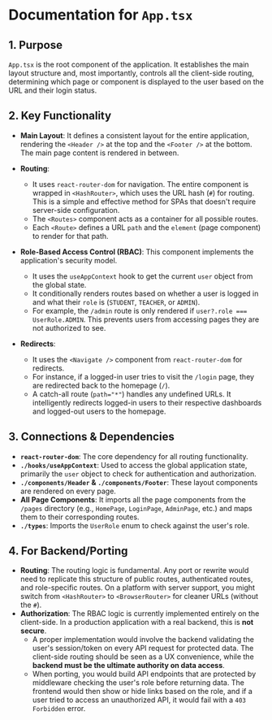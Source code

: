 
# Documentation for `App.tsx`

## 1. Purpose

`App.tsx` is the root component of the application. It establishes the main layout structure and, most importantly, controls all the client-side routing, determining which page or component is displayed to the user based on the URL and their login status.

## 2. Key Functionality

- **Main Layout**: It defines a consistent layout for the entire application, rendering the `<Header />` at the top and the `<Footer />` at the bottom. The main page content is rendered in between.

- **Routing**:
  - It uses `react-router-dom` for navigation. The entire component is wrapped in `<HashRouter>`, which uses the URL hash (`#`) for routing. This is a simple and effective method for SPAs that doesn't require server-side configuration.
  - The `<Routes>` component acts as a container for all possible routes.
  - Each `<Route>` defines a URL `path` and the `element` (page component) to render for that path.

- **Role-Based Access Control (RBAC)**: This component implements the application's security model.
  - It uses the `useAppContext` hook to get the current `user` object from the global state.
  - It conditionally renders routes based on whether a user is logged in and what their `role` is (`STUDENT`, `TEACHER`, or `ADMIN`).
  - For example, the `/admin` route is only rendered if `user?.role === UserRole.ADMIN`. This prevents users from accessing pages they are not authorized to see.

- **Redirects**:
  - It uses the `<Navigate />` component from `react-router-dom` for redirects.
  - For instance, if a logged-in user tries to visit the `/login` page, they are redirected back to the homepage (`/`).
  - A catch-all route (`path="*"`) handles any undefined URLs. It intelligently redirects logged-in users to their respective dashboards and logged-out users to the homepage.

## 3. Connections & Dependencies

- **`react-router-dom`**: The core dependency for all routing functionality.
- **`./hooks/useAppContext`**: Used to access the global application state, primarily the `user` object to check for authentication and authorization.
- **`./components/Header` & `./components/Footer`**: These layout components are rendered on every page.
- **All Page Components**: It imports all the page components from the `/pages` directory (e.g., `HomePage`, `LoginPage`, `AdminPage`, etc.) and maps them to their corresponding routes.
- **`./types`**: Imports the `UserRole` enum to check against the user's role.

## 4. For Backend/Porting

- **Routing**: The routing logic is fundamental. Any port or rewrite would need to replicate this structure of public routes, authenticated routes, and role-specific routes. On a platform with server support, you might switch from `<HashRouter>` to `<BrowserRouter>` for cleaner URLs (without the `#`).
- **Authorization**: The RBAC logic is currently implemented entirely on the client-side. In a production application with a real backend, this is **not secure**.
  - A proper implementation would involve the backend validating the user's session/token on every API request for protected data. The client-side routing should be seen as a UX convenience, while the **backend must be the ultimate authority on data access**.
  - When porting, you would build API endpoints that are protected by middleware checking the user's role before returning data. The frontend would then show or hide links based on the role, and if a user tried to access an unauthorized API, it would fail with a `403 Forbidden` error.
